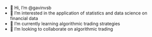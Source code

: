 - 👋 Hi, I’m @gavinvsb
- 👀 I’m interested in the application of statistics and data science on financial data
- 🌱 I’m currently learning algorithmic trading strategies
- 💞️ I’m looking to collaborate on algorithmic trading

